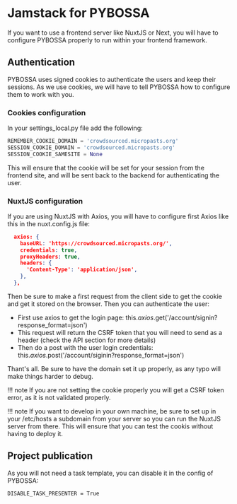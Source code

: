 # Jamstack for PYBOSSA

If you want to use a frontend server like NuxtJS or Next, you will have to configure PYBOSSA properly to run within your frontend framework.


## Authentication

PYBOSSA uses signed cookies to authenticate the users and keep their sessions. As we use cookies, we will have to tell PYBOSSA how to configure them to work with you.

### Cookies configuration

In your settings_local.py file add the following:

```python
REMEMBER_COOKIE_DOMAIN = 'crowdsourced.micropasts.org'
SESSION_COOKIE_DOMAIN = 'crowdsourced.micropasts.org'
SESSION_COOKIE_SAMESITE = None
```

This will ensure that the cookie will be set for your session from the frontend site, and will be sent back to the backend for authenticating the user.

### NuxtJS configuration

If you are using NuxtJS with Axios, you will have to configure first Axios like this in the nuxt.config.js file:

```json
  axios: {
    baseURL: 'https://crowdsourced.micropasts.org/',
    credentials: true,
    proxyHeaders: true,
    headers: {
      'Content-Type': 'application/json',
    },
  },
```

Then be sure to make a first request from the client side to get the cookie and get it stored on the browser. Then you can authenticate the user:

* First use axios to get the login page: this.$axios.$get('/account/signin?response_format=json')
* This request will return the CSRF token that you will need to send as a header (check the API section for more details)
* Then do a post with the user login credentials: this.$axios.$post('/account/siginin?response_format=json')

Thant's all. Be sure to have the domain set it up properly, as any typo will make things harder to debug.

!!! note
    If you are not setting the cookie properly you will get a CSRF token error, as it is not validated properly.

!!! note
    If you want to develop in your own machine, be sure to set up in your /etc/hosts a subdomain from your server so you can run the NuxtJS server from there. This will ensure that you can test the cookis without having to deploy it.


## Project publication

As you will not need a task template, you can disable it in the config of PYBOSSA:

```
DISABLE_TASK_PRESENTER = True
```

